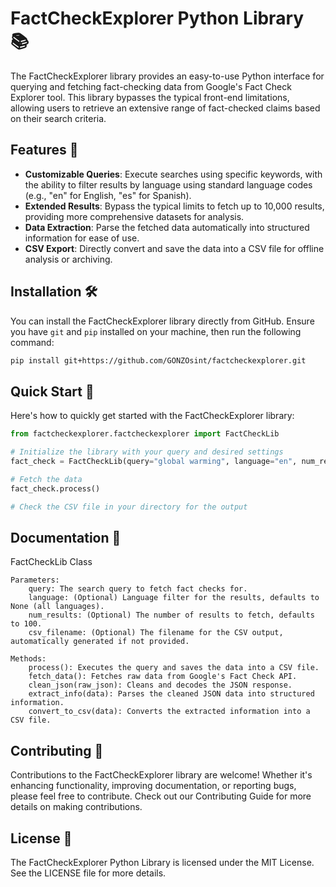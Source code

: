 # FactCheckExplorer Python Library 📚

The FactCheckExplorer library provides an easy-to-use Python interface for querying and fetching fact-checking data from Google's Fact Check Explorer tool. This library bypasses the typical front-end limitations, allowing users to retrieve an extensive range of fact-checked claims based on their search criteria.

## Features 🌟

- **Customizable Queries**:  Execute searches using specific keywords, with the ability to filter results by language using standard language codes (e.g., "en" for English, "es" for Spanish).
- **Extended Results**: Bypass the typical limits to fetch up to 10,000 results, providing more comprehensive datasets for analysis.
- **Data Extraction**: Parse the fetched data automatically into structured information for ease of use.
- **CSV Export**: Directly convert and save the data into a CSV file for offline analysis or archiving.

## Installation 🛠️

You can install the FactCheckExplorer library directly from GitHub. Ensure you have `git` and `pip` installed on your machine, then run the following command:

```bash
pip install git+https://github.com/GONZOsint/factcheckexplorer.git
```

## Quick Start 🚀

Here's how to quickly get started with the FactCheckExplorer library:

```python
from factcheckexplorer.factcheckexplorer import FactCheckLib

# Initialize the library with your query and desired settings
fact_check = FactCheckLib(query="global warming", language="en", num_results=200)

# Fetch the data
fact_check.process()

# Check the CSV file in your directory for the output
```

## Documentation 📖
FactCheckLib Class

    Parameters:
        query: The search query to fetch fact checks for.
        language: (Optional) Language filter for the results, defaults to None (all languages).
        num_results: (Optional) The number of results to fetch, defaults to 100.
        csv_filename: (Optional) The filename for the CSV output, automatically generated if not provided.

    Methods:
        process(): Executes the query and saves the data into a CSV file.
        fetch_data(): Fetches raw data from Google's Fact Check API.
        clean_json(raw_json): Cleans and decodes the JSON response.
        extract_info(data): Parses the cleaned JSON data into structured information.
        convert_to_csv(data): Converts the extracted information into a CSV file.


## Contributing 🤝

Contributions to the FactCheckExplorer library are welcome! Whether it's enhancing functionality, improving documentation, or reporting bugs, please feel free to contribute. Check out our Contributing Guide for more details on making contributions.


## License 📄

The FactCheckExplorer Python Library is licensed under the MIT License. See the LICENSE file for more details.

